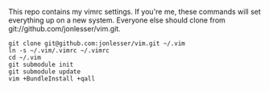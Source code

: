 This repo contains my vimrc settings. If you're me, these commands will set everything up on a new system. Everyone else should clone from git://github.com/jonlesser/vim.git.

    git clone git@github.com:jonlesser/vim.git ~/.vim
    ln -s ~/.vim/.vimrc ~/.vimrc
    cd ~/.vim
    git submodule init
    git submodule update
    vim +BundleInstall +qall
